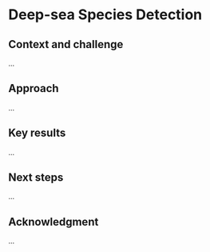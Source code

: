 # Deep-sea Species Detection

## Context and challenge
...

## Approach
...

## Key results
...

## Next steps
...

## Acknowledgment
...
